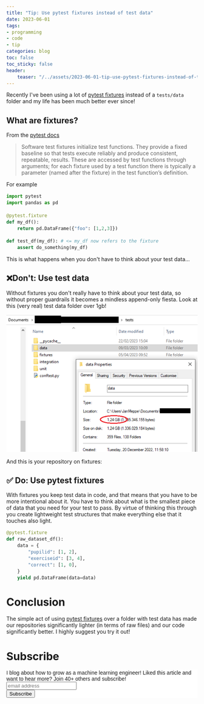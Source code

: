 ```yaml
---
title: "Tip: Use pytest fixtures instead of test data"
date: 2023-06-01
tags:
- programming
- code
- tip
categories: blog
toc: false
toc_sticky: false
header:
    teaser: "/../assets/2023-06-01-tip-use-pytest-fixtures-instead-of-test-data/thumbnail.png"
---
```

<!-- ctrl + alt + v -->

Recently I've been using a lot of [pytest fixtures](https://docs.pytest.org/en/6.2.x/fixture.html) instead of a `tests/data` folder and my life has been much better ever since!

## What are fixtures?

From the [pytest docs](https://docs.pytest.org/en/6.2.x/fixture.html)

> Software test fixtures initialize test functions. They provide a fixed baseline so that tests execute reliably and produce consistent, repeatable, results. These are accessed by test functions through arguments; for each fixture used by a test function there is typically a parameter (named after the fixture) in the test function’s definition.

For example

```python
import pytest
import pandas as pd

@pytest.fixture
def my_df():
    return pd.DataFrame({"foo": [1,2,3]})

def test_df(my_df): # <= my_df now refers to the fixture 
    assert do_something(my_df) 
```

This is what happens when you don't have to think about your test data...

## ❌Don't: Use test data 

Without fixtures you don't really have to think about your test data, so without proper guardrails it becomes a mindless append-only fiesta. Look at this (very real) test data folder over 1gb! 

![](/../assets/2023-06-01-tip-use-pytest-fixtures-instead-of-test-data/2023-06-01-11-45-32.png)

And this is your repository on fixtures:

## ✅ Do: Use pytest fixtures

With fixtures you keep test data in code, and that means that you have to be more intentional about it. You have to think about what is the smallest piece of data that you need for your test to pass. By virtue of thinking this through you create lightweight test structures that make everything else that it touches also light.

```python
@pytest.fixture
def raw_dataset_df():
    data = {
        "pupilid": [1, 2],
        "exerciseid": [3, 4],
        "correct": [1, 0],
    }
    yield pd.DataFrame(data=data)
```

# Conclusion

The simple act of using [pytest fixtures](https://docs.pytest.org/en/6.2.x/fixture.html) over a folder with test data has made our repositories significantly lighter (in terms of raw files) and our code significantly better. I highly suggest you try it out!

# Subscribe
<!-- Begin Mailchimp Signup Form -->
<link href="//cdn-images.mailchimp.com/embedcode/horizontal-slim-10_7.css" rel="stylesheet" type="text/css">
<style type="text/css">
#mc_embed_signup{background:#fff; clear:left; font:14px Helvetica,Arial,sans-serif; width:100%;}
/* Add your own Mailchimp form style overrides in your site stylesheet or in this style block.
    We recommend moving this block and the preceding CSS link to the HEAD of your HTML file. */
</style>
<div id="mc_embed_signup">
<form action="https://gmail.us3.list-manage.com/subscribe/post?u=92fe86c389878585bc87837e8&amp;id=50543deff9" method="post" id="mc-embedded-subscribe-form" name="mc-embedded-subscribe-form" class="validate" target="_blank" novalidate>
    <div id="mc_embed_signup_scroll">
<label for="mce-EMAIL">I blog about how to grow as a machine learning engineer! Liked this article and want to hear more? Join 40+ others and subscribe!</label>
<input type="email" value="" name="EMAIL" class="email" id="mce-EMAIL" placeholder="email address" required>
    <!-- real people should not fill this in and expect good things - do not remove this or risk form bot signups-->
    <div style="position: absolute; left: -5000px;" aria-hidden="true"><input type="text" name="b_92fe86c389878585bc87837e8_50543deff9" tabindex="-1" value=""></div>
    <div class="clear"><input type="submit" value="Subscribe" name="subscribe" id="mc-embedded-subscribe" class="button"></div>
    </div>
</form>
</div>
<!--End mc_embed_signup-->
    